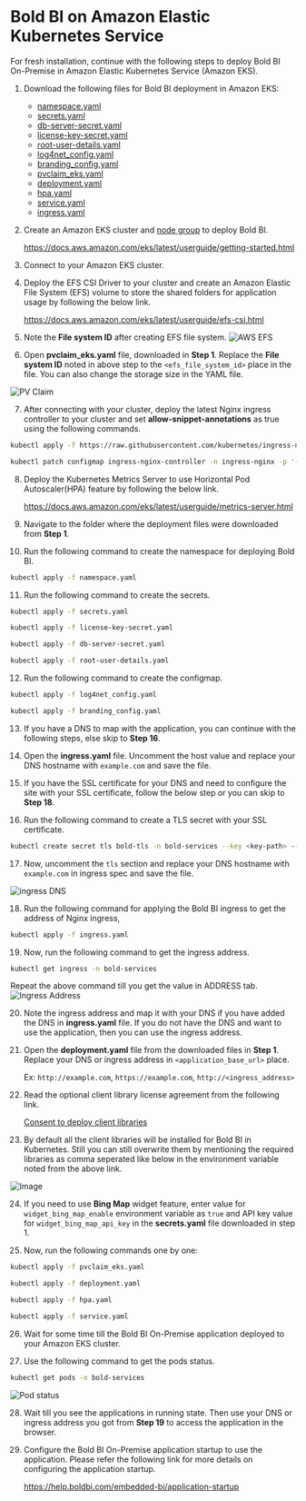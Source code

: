 # Bold BI on Amazon Elastic Kubernetes Service

For fresh installation, continue with the following steps to deploy Bold BI On-Premise in Amazon Elastic Kubernetes Service (Amazon EKS).

1. Download the following files for Bold BI deployment in Amazon EKS:

    * [namespace.yaml](https://raw.githubusercontent.com/boldbi/boldbi-kubernetes/v10.1.18/deploy/namespace.yaml)
    * [secrets.yaml](https://raw.githubusercontent.com/boldbi/boldbi-kubernetes/v10.1.18/deploy/secrets.yaml)
    * [db-server-secret.yaml](https://raw.githubusercontent.com/boldbi/boldbi-kubernetes/v10.1.18/deploy/db-server-secret.yaml)
    * [license-key-secret.yaml](https://raw.githubusercontent.com/boldbi/boldbi-kubernetes/v10.1.18/deploy/license-key-secret.yaml)
    * [root-user-details.yaml](https://raw.githubusercontent.com/boldbi/boldbi-kubernetes/v10.1.18/deploy/root-user-details.yaml)
    * [log4net_config.yaml](https://raw.githubusercontent.com/boldbi/boldbi-kubernetes/v10.1.18/deploy/log4net_config.yaml)
    * [branding_config.yaml](https://raw.githubusercontent.com/boldbi/boldbi-kubernetes/v10.1.18/deploy/branding_config.yaml)
    * [pvclaim_eks.yaml](https://raw.githubusercontent.com/boldbi/boldbi-kubernetes/v10.1.18/deploy/pvclaim_eks.yaml)
    * [deployment.yaml](https://raw.githubusercontent.com/boldbi/boldbi-kubernetes/v10.1.18/deploy/deployment.yaml)
    * [hpa.yaml](https://raw.githubusercontent.com/boldbi/boldbi-kubernetes/v10.1.18/deploy/hpa.yaml)
    * [service.yaml](https://raw.githubusercontent.com/boldbi/boldbi-kubernetes/v10.1.18/deploy/service.yaml)
    * [ingress.yaml](https://raw.githubusercontent.com/boldbi/boldbi-kubernetes/v10.1.18/deploy/ingress.yaml)

2. Create an Amazon EKS cluster and [node group](https://docs.aws.amazon.com/eks/latest/userguide/eks-compute.html) to deploy Bold BI.

   https://docs.aws.amazon.com/eks/latest/userguide/getting-started.html 

3. Connect to your Amazon EKS cluster.

4. Deploy the EFS CSI Driver to your cluster and create an Amazon Elastic File System (EFS) volume to store the shared folders for application usage by following the below link.

   https://docs.aws.amazon.com/eks/latest/userguide/efs-csi.html 

5. Note the **File system ID** after creating EFS file system.
![AWS EFS](images/aws-efs.png)

6. Open **pvclaim_eks.yaml** file, downloaded in **Step 1**. Replace the **File system ID** noted in above step to the `<efs_file_system_id>` place in the file. You can also change the storage size in the YAML file. 

![PV Claim](images/eks_pvclaim.png)

7. After connecting with your cluster, deploy the latest Nginx ingress controller to your cluster and set **allow-snippet-annotations** as true using the following commands.

```sh
kubectl apply -f https://raw.githubusercontent.com/kubernetes/ingress-nginx/controller-v1.11.3/deploy/static/provider/cloud/deploy.yaml

kubectl patch configmap ingress-nginx-controller -n ingress-nginx -p '{\"data\":{\"allow-snippet-annotations\":\"true\"}}' --type=strategic
```

8. Deploy the Kubernetes Metrics Server to use Horizontal Pod Autoscaler(HPA) feature by following the below link.

    https://docs.aws.amazon.com/eks/latest/userguide/metrics-server.html

9. Navigate to the folder where the deployment files were downloaded from **Step 1**.

10. Run the following command to create the namespace for deploying Bold BI.

```sh
kubectl apply -f namespace.yaml
```

11. Run the following command to create the secrets.

```sh
kubectl apply -f secrets.yaml

kubectl apply -f license-key-secret.yaml

kubectl apply -f db-server-secret.yaml

kubectl apply -f root-user-details.yaml
```

12. Run the following command to create the configmap.

```sh
kubectl apply -f log4net_config.yaml

kubectl apply -f branding_config.yaml
```

13. If you have a DNS to map with the application, you can continue with the following steps, else skip to **Step 16**. 

14. Open the **ingress.yaml** file. Uncomment the host value and replace your DNS hostname with `example.com` and save the file.

15. If you have the SSL certificate for your DNS and need to configure the site with your SSL certificate, follow the below step or you can skip to **Step 18**.

16. Run the following command to create a TLS secret with your SSL certificate.

```sh
kubectl create secret tls bold-tls -n bold-services --key <key-path> --cert <certificate-path>
```

17. Now, uncomment the `tls` section and replace your DNS hostname with `example.com` in ingress spec and save the file.

![ingress DNS](images/ingress_yaml.png)

18. Run the following command for applying the Bold BI ingress to get the address of Nginx ingress,

```sh
kubectl apply -f ingress.yaml
```

19.	Now, run the following command to get the ingress address.

```sh
kubectl get ingress -n bold-services
```
Repeat the above command till you get the value in ADDRESS tab.
![Ingress Address](images/ingress_address.png) 

20.	Note the ingress address and map it with your DNS if you have added the DNS in **ingress.yaml** file. If you do not have the DNS and want to use the application, then you can use the ingress address.

21. Open the **deployment.yaml** file from the downloaded files in **Step 1**. Replace your DNS or ingress address in `<application_base_url>` place.
    
    Ex:  `http://example.com`, `https://example.com`, `http://<ingress_address>`

22. Read the optional client library license agreement from the following link.

    [Consent to deploy client libraries](../docs/consent-to-deploy-client-libraries.md)

23. By default all the client libraries will be installed for Bold BI in Kubernetes. Still you can still overwrite them by mentioning the required libraries as comma seperated like below in the environment variable noted from the above link.

<img src="images/deployment_yaml.png" alt="Image" style="display: block; margin: 0 auto" />

24. If you need to use **Bing Map** widget feature, enter value for `widget_bing_map_enable` environment variable as `true` and API key value for `widget_bing_map_api_key` in the **secrets.yaml** file downloaded in step 1.


25. Now, run the following commands one by one:

```sh
kubectl apply -f pvclaim_eks.yaml
```

```sh
kubectl apply -f deployment.yaml
```

```sh
kubectl apply -f hpa.yaml
```

```sh
kubectl apply -f service.yaml
```

26.	Wait for some time till the Bold BI On-Premise application deployed to your Amazon EKS cluster. 

27.	Use the following command to get the pods status.

```sh
kubectl get pods -n bold-services
```
![Pod status](images/pod_status.png) 

28. Wait till you see the applications in running state. Then use your DNS or ingress address you got from **Step 19** to access the application in the browser.

29.	Configure the Bold BI On-Premise application startup to use the application. Please refer the following link for more details on configuring the application startup.
    
    https://help.boldbi.com/embedded-bi/application-startup

